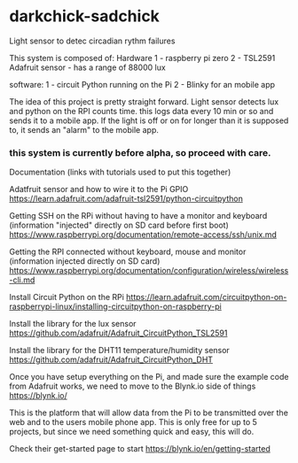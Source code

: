 # darkchick-sadchick
Light sensor to detec circadian rythm failures


This system is composed of:
Hardware
1 - raspberry pi zero
2 - TSL2591 Adafruit sensor - has a range of 88000 lux

software:
1 - circuit Python running on the Pi
2 - Blinky for an mobile app


The idea of this project is pretty straight forward. Light sensor detects lux and python on the RPI counts time. this logs data every 10 min or so and sends it to a mobile app.
If the light is off or on for longer than it is supposed to, it sends an "alarm" to the mobile app.


### this system is currently before alpha, so proceed with care.


Documentation (links with tutorials used to put this together)

Adatfruit sensor  and how to wire it to the Pi GPIO https://learn.adafruit.com/adafruit-tsl2591/python-circuitpython


Getting SSH on the RPi without having to have a monitor and keyboard (information "injected" directly on SD card before first boot) https://www.raspberrypi.org/documentation/remote-access/ssh/unix.md


Getting the RPI connected without keyboard, mouse and monitor (information injected directly on SD card) https://www.raspberrypi.org/documentation/configuration/wireless/wireless-cli.md

Install Circuit Python on the RPi https://learn.adafruit.com/circuitpython-on-raspberrypi-linux/installing-circuitpython-on-raspberry-pi

Install the library for the lux sensor https://github.com/adafruit/Adafruit_CircuitPython_TSL2591

Install the library for the DHT11 temperature/humidity sensor https://github.com/adafruit/Adafruit_CircuitPython_DHT

Once you have setup everything on the Pi, and made sure the example code from Adafruit works, we need to move to the Blynk.io side of things https://blynk.io/

This is the platform that will allow data from the Pi to be transmitted over the web and to the users mobile phone app. This is only free for up to 5 projects, but since we need something quick and easy, this will do.

Check their get-started page to start https://blynk.io/en/getting-started


